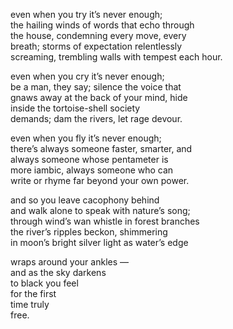 <!--
.. title: expectation and reprieve
.. slug: expectation-and-reprieve
.. date: 2023-06-17 01:17:00 UTC-04:00
.. tags: 
.. category: 
.. link: 
.. description: 
.. type: text
-->

even when you try it’s never enough;<br>
the hailing winds of words that echo through<br>
the house, condemning every move, every<br>
breath; storms of expectation relentlessly<br>
screaming, trembling walls with tempest each hour.
<!--TEASER_END-->
even when you cry it’s never enough;<br>
be a man, they say; silence the voice that<br>
gnaws away at the back of your mind, hide<br>
inside the tortoise-shell society<br>
demands; dam the rivers, let rage devour.

even when you fly it’s never enough;<br>
there’s always someone faster, smarter, and<br>
always someone whose pentameter is<br>
more iambic, always someone who can<br>
write or rhyme far beyond your own power.

and so you leave cacophony behind<br>
and walk alone to speak with nature’s song;<br>
through wind’s wan whistle in forest branches<br>
the river’s ripples beckon, shimmering<br>
in moon’s bright silver light as water’s edge

wraps around your ankles ―<br>
and as the sky darkens<br>
to black you feel<br>
for the first<br>
time truly<br>
free.